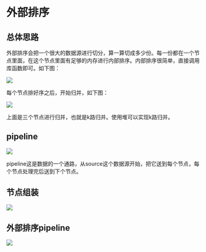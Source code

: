 # 外部排序

## 总体思路

外部排序会把一个很大的数据源进行切分，算一算切成多少份。每一份都在一个节点里面，在这个节点里面有足够的内存进行内部排序。内部排序很简单，直接调用库函数即可。如下图：

![](http://oklbfi1yj.bkt.clouddn.com/%E5%A4%96%E9%83%A8%E6%8E%92%E5%BA%8F/1.png)

每个节点排好序之后，开始归并，如下图：

![](http://oklbfi1yj.bkt.clouddn.com/%E5%A4%96%E9%83%A8%E6%8E%92%E5%BA%8F/2.png)

上面是三个节点进行归并，也就是k路归并。使用堆可以实现k路归并。

## pipeline

![](http://oklbfi1yj.bkt.clouddn.com/%E5%A4%96%E9%83%A8%E6%8E%92%E5%BA%8F/3.png)

pipeline这是数据的一个通路，从source这个数据源开始，把它送到每个节点，每个节点处理完后送到下个节点。

## 节点组装

![](http://oklbfi1yj.bkt.clouddn.com/%E5%A4%96%E9%83%A8%E6%8E%92%E5%BA%8F/4.png)

## 外部排序pipeline

![](http://oklbfi1yj.bkt.clouddn.com/%E5%A4%96%E9%83%A8%E6%8E%92%E5%BA%8F/5.png)



